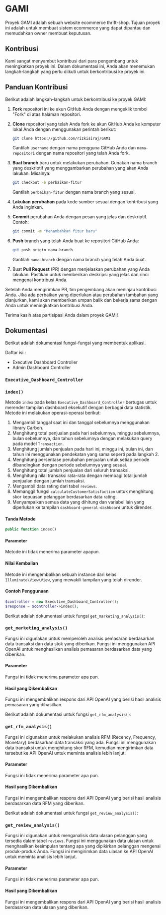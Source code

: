 # GAMI

Proyek GAMI adalah sebuah website ecommerce thrift-shop. Tujuan proyek ini adalah untuk membuat sistem ecommerce yang dapat dipantau dan memudahkan owner membuat keputusan.

## Kontribusi

Kami sangat menyambut kontribusi dari para pengembang untuk meningkatkan proyek ini. Dalam dokumentasi ini, Anda akan menemukan langkah-langkah yang perlu diikuti untuk berkontribusi ke proyek ini.

## Panduan Kontribusi

Berikut adalah langkah-langkah untuk berkontribusi ke proyek GAMI:

1. **Fork** repositori ini ke akun GitHub Anda dengan mengeklik tombol "Fork" di atas halaman repositori.
2. **Clone** repositori yang telah Anda fork ke akun GitHub Anda ke komputer lokal Anda dengan menggunakan perintah berikut:

   ```bash
   git clone https://github.com/rizkisiraj/GAMI
   ```

   Gantilah `username` dengan nama pengguna GitHub Anda dan `nama-repositori` dengan nama repositori yang telah Anda fork.

3. **Buat branch** baru untuk melakukan perubahan. Gunakan nama branch yang deskriptif yang menggambarkan perubahan yang akan Anda lakukan. Misalnya:

   ```bash
   git checkout -b perbaikan-fitur
   ```

   Gantilah `perbaikan-fitur` dengan nama branch yang sesuai.

4. **Lakukan perubahan** pada kode sumber sesuai dengan kontribusi yang Anda inginkan.
5. **Commit** perubahan Anda dengan pesan yang jelas dan deskriptif. Contoh:

   ```bash
   git commit -m "Menambahkan fitur baru"
   ```

6. **Push** branch yang telah Anda buat ke repositori GitHub Anda:

   ```bash
   git push origin nama-branch
   ```

   Gantilah `nama-branch` dengan nama branch yang telah Anda buat.

7. Buat **Pull Request** (PR) dengan menjelaskan perubahan yang Anda lakukan. Pastikan untuk memberikan deskripsi yang jelas dan rinci mengenai kontribusi Anda.

Setelah Anda mengirimkan PR, tim pengembang akan meninjau kontribusi Anda. Jika ada perbaikan yang diperlukan atau perubahan tambahan yang dianjurkan, kami akan memberikan umpan balik dan bekerja sama dengan Anda untuk meningkatkan kontribusi Anda.

Terima kasih atas partisipasi Anda dalam proyek GAMI!

## Dokumentasi

Berikut adalah dokumentasi fungsi-fungsi yang membentuk aplikasi.

Daftar isi :
<ul>
<li>Executive Dashboard Controller</li>
<li>Admin Dashboard Controller</li>
</ul>

### `Executive_Dashboard_Controller`

### `index()`

Metode `index` pada kelas `Executive_Dashboard_Controller` bertugas untuk merender tampilan dashboard eksekutif dengan berbagai data statistik. Metode ini melakukan operasi-operasi berikut:

1. Mengambil tanggal saat ini dan tanggal sebelumnya menggunakan library Carbon.
2. Menghitung total penjualan pada hari sebelumnya, minggu sebelumnya, bulan sebelumnya, dan tahun sebelumnya dengan melakukan query pada model `Transaction`.
3. Menghitung jumlah penjualan pada hari ini, minggu ini, bulan ini, dan tahun ini menggunakan pendekatan yang sama seperti pada langkah 2.
4. Menghitung persentase perubahan penjualan untuk setiap periode dibandingkan dengan periode sebelumnya yang sesuai.
5. Menghitung total jumlah penjualan dari seluruh transaksi.
6. Menghitung nilai transaksi rata-rata dengan membagi total jumlah penjualan dengan jumlah transaksi.
7. Mengambil data rating dari tabel `reviews`.
8. Memanggil fungsi `calculateCustomerSatisfaction` untuk menghitung skor kepuasan pelanggan berdasarkan data rating.
9. Menyampaikan semua data yang dihitung dan variabel lain yang diperlukan ke tampilan `dashboard-general-dashboard` untuk dirender.

#### Tanda Metode

```php
public function index()
```

#### Parameter

Metode ini tidak menerima parameter apapun.

#### Nilai Kembalian

Metode ini mengembalikan sebuah instance dari kelas `Illuminate\View\View`, yang mewakili tampilan yang telah dirender.

#### Contoh Penggunaan

```php
$controller = new Executive_Dashboard_Controller();
$response = $controller->index();
```

Berikut adalah dokumentasi untuk fungsi `get_marketing_analysis()`:

### `get_marketing_analysis()`

Fungsi ini digunakan untuk memperoleh analisis pemasaran berdasarkan data transaksi dan data stok yang diberikan. Fungsi ini menggunakan API OpenAI untuk menghasilkan analisis pemasaran berdasarkan data yang diberikan.

#### Parameter

Fungsi ini tidak menerima parameter apa pun.

#### Hasil yang Dikembalikan

Fungsi ini mengembalikan respons dari API OpenAI yang berisi hasil analisis pemasaran yang dihasilkan.

Berikut adalah dokumentasi untuk fungsi `get_rfm_analysis()`:

### `get_rfm_analysis()`

Fungsi ini digunakan untuk melakukan analisis RFM (Recency, Frequency, Monetary) berdasarkan data transaksi yang ada. Fungsi ini menggunakan data transaksi untuk menghitung skor RFM, kemudian mengirimkan data tersebut ke API OpenAI untuk meminta analisis lebih lanjut.

#### Parameter

Fungsi ini tidak menerima parameter apa pun.

#### Hasil yang Dikembalikan

Fungsi ini mengembalikan respons dari API OpenAI yang berisi hasil analisis berdasarkan data RFM yang diberikan.

Berikut adalah dokumentasi untuk fungsi `get_review_analysis()`:

### `get_review_analysis()`

Fungsi ini digunakan untuk menganalisis data ulasan pelanggan yang tersedia dalam tabel `reviews`. Fungsi ini menggunakan data ulasan untuk menghasilkan kesimpulan tentang apa yang dipikirkan pelanggan mengenai produk-produk Anda. Fungsi ini mengirimkan data ulasan ke API OpenAI untuk meminta analisis lebih lanjut.

#### Parameter

Fungsi ini tidak menerima parameter apa pun.

#### Hasil yang Dikembalikan

Fungsi ini mengembalikan respons dari API OpenAI yang berisi hasil analisis berdasarkan data ulasan yang diberikan.